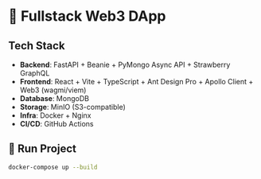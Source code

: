 # 🚀 Fullstack Web3 DApp

## Tech Stack

- **Backend**: FastAPI + Beanie + PyMongo Async API + Strawberry GraphQL
- **Frontend**: React + Vite + TypeScript + Ant Design Pro + Apollo Client + Web3 (wagmi/viem)
- **Database**: MongoDB
- **Storage**: MinIO (S3-compatible)
- **Infra**: Docker + Nginx
- **CI/CD**: GitHub Actions

## 🐳 Run Project

```bash
docker-compose up --build
